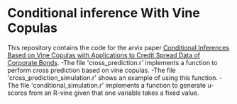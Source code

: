 # Conditional inference With Vine Copulas

This repository contains the code for the arvix paper [Conditional Inferences Based on Vine Copulas with Applications to Credit Spread Data of Corporate Bonds](https://arxiv.org/abs/2008.05606). 
-The file 'cross_prediction.r' implements a function to perform cross prediction based on vine copulas.
-The file 'cross_prediction_simulation.r' shows an example of using this function.
-The file 'conditional_simulation.r' implements a function to generate u-scores from an R-vine given that one variable takes a fixed value.

